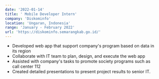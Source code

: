 ```yaml
---
date: '2022-01-14'
title: ' Mobile Developer Intern'
company: 'Diskominfo'
location: 'Ungaran, Indonesia'
range: 'January - February 2022'
url: 'https://diskominfo.semarangkab.go.id/'
---
```


- Developed web app that support company's program based on data in its region 
- Collaborate with IT team to plan, design, and execute the web app
- Assisted with company's tasks to promote society programs such as call center 112
- Created detailed presentations to present project results to senior IT.

